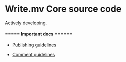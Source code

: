 # Write.mv Core source code

Actively developing.


#### ===== Important docs ======

- [Publishing guidelines](Guideline.md)

- [Comment guidelines](CommentGuideline.md)
